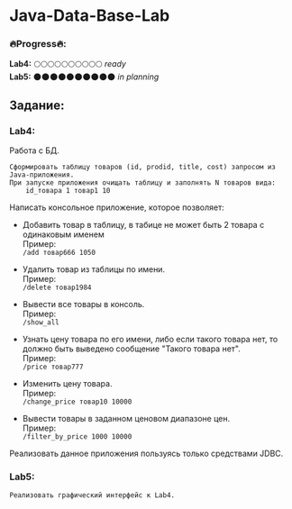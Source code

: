 # Java-Data-Base-Lab

### 🔥Progress🔥:  
**Lab4:**  🌕🌕🌕🌕🌕🌕🌕🌕🌕🌕  _ready_  
**Lab5:**  🌑🌑🌑🌑🌑🌑🌑🌑🌑🌑  _in planning_  

## Задание:  
### Lab4:  
Работа с БД.  

    Сформировать таблицу товаров (id, prodid, title, cost) запросом из Java-приложения.  
    При запуске приложения очищать таблицу и заполнять N товаров вида:  
        id_товара 1 товар1 10   
        
Написать консольное приложение, которое позволяет:  
- Добавить товар в таблицу, в табице не может быть 2 товара с одинаковым именем  
    Пример:  
        `/add товар666 1050`  
        
- Удалить товар из таблицы	по имени.  
    Пример:  
        `/delete товар1984`  
        
- Вывести все товары в консоль.  
    Пример:  
        `/show_аll`  
        
- Узнать цену товара по его имени, либо если такого товара нет, то должно быть выведено сообщение "Такого товара нет".  
    Пример:   
        `/price товар777`  
        
- Изменить цену товара.  
    Пример:  
        `/change_price товар10 10000`  
        
- Вывести товары в заданном ценовом диапазоне цен.  
    Пример:  
        `/filter_by_price 1000 10000`  
        
Реализовать данное приложения пользуясь только средствами JDBC.  


### Lab5:  
    Реализовать графический интерфейс к Lab4.
